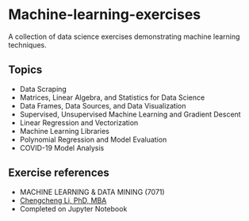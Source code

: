 # Machine-learning-exercises
A collection of data science exercises demonstrating machine learning techniques.

## Topics
* Data Scraping
* Matrices, Linear Algebra, and Statistics for Data Science
* Data Frames, Data Sources, and Data Visualization
* Supervised, Unsupervised Machine Learning and Gradient Descent
* Linear Regression and Vectorization
* Machine Learning Libraries
* Polynomial Regression and Model Evaluation
* COVID-19 Model Analysis

## Exercise references
* MACHINE LEARNING & DATA MINING (7071)
* [Chengcheng Li, PhD, MBA](https://researchdirectory.uc.edu/p/li2cc)
* Completed on Jupyter Notebook
